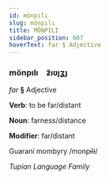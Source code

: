 ```yaml
---
id: mönpılı
slug: mönpılı
title: MÖNPILI
sidebar_position: 667
hoverText: far § Adjective
---
```


### mönpılı&emsp;<span kind="abugida">ƶ̃ıʋȷʓȷ</span>

*far* **§** Adjective

**Verb**: to be far/distant

**Noun**: farness/distance

**Modifier**: far/distant

Guaraní mombyry /monpɨlɨ/

*Tupian Language Family*